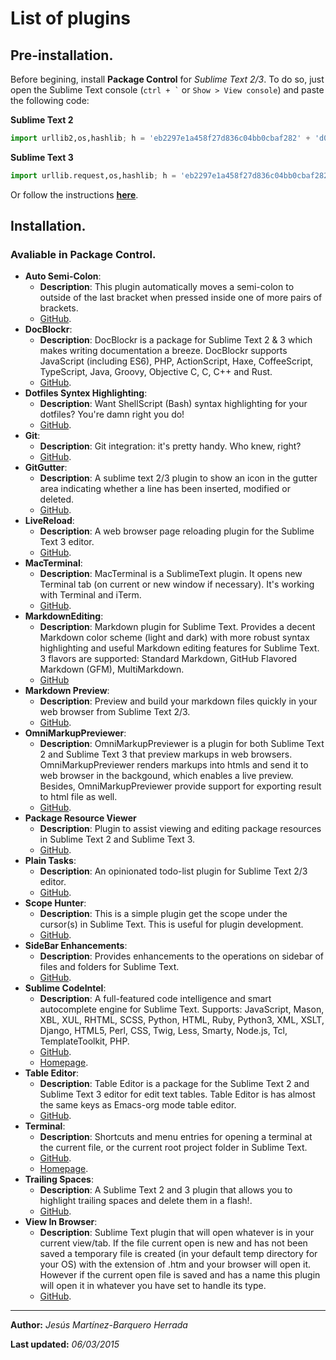 # List of plugins
## Pre-installation.
Before begining, install __Package Control__ for *Sublime Text 2/3*. To do so, just open the Sublime Text console (`` ctrl + ` `` or `Show > View console`) and paste the following code:

__Sublime Text 2__
```python
import urllib2,os,hashlib; h = 'eb2297e1a458f27d836c04bb0cbaf282' + 'd0e7a3098092775ccb37ca9d6b2e4b7d'; pf = 'Package Control.sublime-package'; ipp = sublime.installed_packages_path(); os.makedirs( ipp ) if not os.path.exists(ipp) else None; urllib2.install_opener( urllib2.build_opener( urllib2.ProxyHandler()) ); by = urllib2.urlopen( 'http://packagecontrol.io/' + pf.replace(' ', '%20')).read(); dh = hashlib.sha256(by).hexdigest(); open( os.path.join( ipp, pf), 'wb' ).write(by) if dh == h else None; print('Error validating download (got %s instead of %s), please try manual install' % (dh, h) if dh != h else 'Please restart Sublime Text to finish installation')
```

__Sublime Text 3__
```python
import urllib.request,os,hashlib; h = 'eb2297e1a458f27d836c04bb0cbaf282' + 'd0e7a3098092775ccb37ca9d6b2e4b7d'; pf = 'Package Control.sublime-package'; ipp = sublime.installed_packages_path(); urllib.request.install_opener( urllib.request.build_opener( urllib.request.ProxyHandler()) ); by = urllib.request.urlopen( 'http://packagecontrol.io/' + pf.replace(' ', '%20')).read(); dh = hashlib.sha256(by).hexdigest(); print('Error validating download (got %s instead of %s), please try manual install' % (dh, h)) if dh != h else open(os.path.join( ipp, pf), 'wb' ).write(by)
```
Or follow the instructions __[here](https://packagecontrol.io/installation)__.
## Installation.
### Avaliable in Package Control.
- __Auto Semi-Colon__:
    + __Description__: This plugin automatically moves a semi-colon to outside of the last bracket when pressed inside one of more pairs of brackets.
    + [GitHub](https://github.com/vivait/SublimeAutoSemiColon).
- __DocBlockr__:
    + __Description__: DocBlockr is a package for Sublime Text 2 & 3 which makes writing documentation a breeze. DocBlockr supports JavaScript (including ES6), PHP, ActionScript, Haxe, CoffeeScript, TypeScript, Java, Groovy, Objective C, C, C++ and Rust.
    + [GitHub](https://github.com/spadgos/sublime-jsdocs).
- __Dotfiles Syntex Highlighting__:
    + __Description__: Want ShellScript (Bash) syntax highlighting for your dotfiles? You're damn right you do!
    + [GitHub](https://github.com/mattbanks/dotfiles-syntax-highlighting-st2).
- __Git__:
    + __Description__: Git integration: it's pretty handy. Who knew, right?
    + [GitHub](https://github.com/kemayo/sublime-text-git).
- __GitGutter__:
    + __Description__: A sublime text 2/3 plugin to show an icon in the gutter area indicating whether a line has been inserted, modified or deleted.
    + [GitHub](https://github.com/jisaacks/GitGutter).
- __LiveReload__:
    + __Description__: A web browser page reloading plugin for the Sublime Text 3 editor.
    + [GitHub](https://github.com/dz0ny/LiveReload-sublimetext2).
- __MacTerminal__:
    + __Description__: MacTerminal is a SublimeText plugin. It opens new Terminal tab (on current or new window if necessary). It's working with Terminal and iTerm.
    +  [GitHub](https://github.com/afterdesign/MacTerminal).
- __MarkdownEditing__:
    + __Description__: Markdown plugin for Sublime Text. Provides a decent Markdown color scheme (light and dark) with more robust syntax highlighting and useful Markdown editing features for Sublime Text. 3 flavors are supported: Standard Markdown, GitHub Flavored Markdown (GFM), MultiMarkdown.
    + [GitHub](https://github.com/SublimeText-Markdown/MarkdownEditing)
- __Markdown Preview__:
    + __Description__: Preview and build your markdown files quickly in your web browser from Sublime Text 2/3.
    + [GitHub](https://github.com/revolunet/sublimetext-markdown-preview).
- __OmniMarkupPreviewer__:
    + __Description__: OmniMarkupPreviewer is a plugin for both Sublime Text 2 and Sublime Text 3 that preview markups in web browsers. OmniMarkupPreviewer renders markups into htmls and send it to web browser in the backgound, which enables a live preview. Besides, OmniMarkupPreviewer provide support for exporting result to html file as well.
    + [GitHub](https://github.com/timonwong/OmniMarkupPreviewer).
- __Package Resource Viewer__
    + __Description__: Plugin to assist viewing and editing package resources in Sublime Text 2 and Sublime Text 3.
    + [GitHub](https://github.com/skuroda/PackageResourceViewer).
- __Plain Tasks__:
    + __Description__: An opinionated todo-list plugin for Sublime Text 2/3 editor.
    + [GitHub](https://github.com/aziz/PlainTasks).
-   __Scope Hunter__:
    +   __Description__: This is a simple plugin get the scope under the cursor(s) in Sublime Text. This is useful for plugin development.
    +   [GitHub](https://github.com/facelessuser/ScopeHunter).
- __SideBar Enhancements__:
    + __Description__: Provides enhancements to the operations on sidebar of files and folders for Sublime Text.
    + [GitHub](https://github.com/titoBouzout/SideBarEnhancements).
- __Sublime CodeIntel__:
    + __Description__: A full-featured code intelligence and smart autocomplete engine for Sublime Text. Supports: JavaScript, Mason, XBL, XUL, RHTML, SCSS, Python, HTML, Ruby, Python3, XML, XSLT, Django, HTML5, Perl, CSS, Twig, Less, Smarty, Node.js, Tcl, TemplateToolkit, PHP.
    + [GitHub](https://github.com/SublimeCodeIntel/SublimeCodeIntel).
    + [Homepage](http://sublimecodeintel.github.io/SublimeCodeIntel/).
- __Table Editor__:
    + __Description__: Table Editor is a package for the Sublime Text 2 and Sublime Text 3 editor for edit text tables. Table Editor is has almost the same keys as Emacs-org mode table editor.
    + [GitHub](https://github.com/vkocubinsky/SublimeTableEditor).
- __Terminal__:
    + __Description__: Shortcuts and menu entries for opening a terminal at the current file, or the current root project folder in Sublime Text.
    + [GitHub](https://github.com/wbond/sublime_terminal).
    + [Homepage](http://wbond.net/sublime_packages/terminal).
- __Trailing Spaces__:
    + __Description__: A Sublime Text 2 and 3 plugin that allows you to highlight trailing spaces and delete them in a flash!.
    + [GitHub](https://github.com/SublimeText/TrailingSpaces).
- __View In Browser__:
    + __Description__: Sublime Text plugin that will open whatever is in your current view/tab. If the file current open is new and has not been saved a temporary file is created (in your default temp directory for your OS) with the extension of .htm and your browser will open it. However if the current open file is saved and has a name this plugin will open it in whatever you have set to handle its type.
    + [GitHub](https://github.com/adampresley/sublime-view-in-browser).

---
__Author:__ _Jesús Martínez-Barquero Herrada_

__Last updated:__ _06/03/2015_